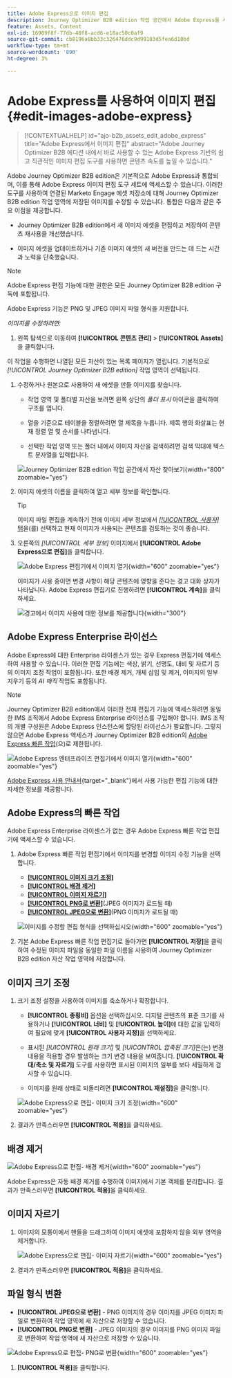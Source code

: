 ```yaml
---
title: Adobe Express으로 이미지 편집
description: Journey Optimizer B2B edition 작업 공간에서 Adobe Express을 사용하여 이미지를 편집하는 방법에 대해 알아봅니다.
feature: Assets, Content
exl-id: 16909f8f-77db-40f8-acd6-e18ac50c0af9
source-git-commit: cb8196a8bb33c326476ddc9d99103d5fea6d10bd
workflow-type: tm+mt
source-wordcount: '890'
ht-degree: 3%

---
```


# Adobe Express를 사용하여 이미지 편집 {#edit-images-adobe-express}

>[!CONTEXTUALHELP]
>id="ajo-b2b_assets_edit_adobe_express"
>title="Adobe Express에서 이미지 편집"
>abstract="Adobe Journey Optimizer B2B 에디션 내에서 바로 사용할 수 있는 Adobe Express 기반의 쉽고 직관적인 이미지 편집 도구를 사용하면 콘텐츠 속도를 높일 수 있습니다."

Adobe Journey Optimizer B2B edition은 기본적으로 Adobe Express과 통합되며, 이를 통해 Adobe Express 이미지 편집 도구 세트에 액세스할 수 있습니다. 이러한 도구를 사용하여 연결된 Marketo Engage 에셋 저장소에 대해 Journey Optimizer B2B edition 작업 영역에 저장된 이미지를 수정할 수 있습니다. 통합은 다음과 같은 주요 이점을 제공합니다.

* Journey Optimizer B2B edition에서 새 이미지 에셋을 편집하고 저장하여 콘텐츠 재사용을 개선했습니다.

* 이미지 에셋을 업데이트하거나 기존 이미지 에셋의 새 버전을 만드는 데 드는 시간과 노력을 단축했습니다.

>[!NOTE]
>
>Adobe Express 편집 기능에 대한 권한은 모든 Journey Optimizer B2B edition 구독에 포함됩니다.

Adobe Express 기능은 PNG 및 JPEG 이미지 파일 형식을 지원합니다.

_이미지를 수정하려면:_

1. 왼쪽 탐색으로 이동하여 **[!UICONTROL 콘텐츠 관리]** > **[!UICONTROL Assets]**&#x200B;을 클릭합니다.

이 작업을 수행하면 나열된 모든 자산이 있는 목록 페이지가 열립니다. 기본적으로 _[!UICONTROL Journey Optimizer B2B edition]_ 작업 영역이 선택됩니다.

1. 수정하거나 원본으로 사용하여 새 에셋을 만들 이미지를 찾습니다.

   * 작업 영역 및 폴더별 자산을 보려면 왼쪽 상단의 _폴더 표시_ 아이콘을 클릭하여 구조를 엽니다.

   * 열을 기준으로 테이블을 정렬하려면 열 제목을 누릅니다. 제목 행의 화살표는 현재 정렬 열 및 순서를 나타냅니다.

   * 선택한 작업 영역 또는 폴더 내에서 이미지 자산을 검색하려면 검색 막대에 텍스트 문자열을 입력합니다.

   ![Journey Optimizer B2B edition 작업 공간에서 자산 찾아보기](./assets/assets-native-workspace-filtered.png){width="800" zoomable="yes"}

1. 이미지 에셋의 이름을 클릭하여 열고 세부 정보를 확인합니다.

   >[!TIP]
   >
   >이미지 파일 편집을 계속하기 전에 이미지 세부 정보에서 [_[!UICONTROL 사용자]_ 탭](./marketo-engage-design-studio.md#view-asset-used-by-references)을(를) 선택하고 현재 이미지가 사용되는 콘텐츠를 검토하는 것이 좋습니다.

1. 오른쪽의 _[!UICONTROL 세부 정보]_ 이미지에서 **[!UICONTROL Adobe Express으로 편집]**&#x200B;을 클릭합니다.

   ![Adobe Express 편집기에서 이미지 열기](./assets/assets-edit-adobe-express.png){width="600" zoomable="yes"}

   이미지가 사용 중이면 변경 사항이 해당 콘텐츠에 영향을 준다는 경고 대화 상자가 나타납니다. Adobe Express 편집기로 진행하려면 **[!UICONTROL 계속]**&#x200B;을 클릭하세요.

   ![경고에서 이미지 사용에 대한 정보를 제공합니다](./assets/assets-edit-adobe-express-usage-alert.png){width="300"}

## Adobe Express Enterprise 라이선스

Adobe Express에 대한 Enterprise 라이센스가 있는 경우 Express 편집기에 액세스하여 사용할 수 있습니다. 이러한 편집 기능에는 색상, 밝기, 선명도, 대비 및 자르기 등의 이미지 조정 작업이 포함됩니다. 또한 배경 제거, 개체 삽입 및 제거, 이미지의 일부 지우기 등의 _AI 매직_ 작업도 포함됩니다.

>[!NOTE]
>
>Journey Optimizer B2B edition에서 이러한 전체 편집기 기능에 액세스하려면 동일한 IMS 조직에서 Adobe Express Enterprise 라이선스를 구입해야 합니다. IMS 조직의 개별 구성원은 Adobe Express 인스턴스에 할당된 라이선스가 필요합니다. 그렇지 않으면 Adobe Express 액세스가 Journey Optimizer B2B edition의 [Adobe Express 빠른 작업](#quick-actions-in-adobe-express)(으)로 제한됩니다.

![Adobe Express 엔터프라이즈 편집기에서 이미지 열기](./assets/assets-edit-adobe-express-enterprise-editor.png){width="600" zoomable="yes"}

[Adobe Express 사용 안내서](https://helpx.adobe.com/express/user-guide.html){target="_blank"}에서 사용 가능한 편집 기능에 대한 자세한 정보를 제공합니다.

## Adobe Express의 빠른 작업

Adobe Express Enterprise 라이센스가 없는 경우 Adobe Express 빠른 작업 편집기에 액세스할 수 있습니다.

1. Adobe Express 빠른 작업 편집기에서 이미지를 변경할 이미지 수정 기능을 선택합니다.

   * [**[!UICONTROL 이미지 크기 조정]**](#resize-image)
   * [**[!UICONTROL 배경 제거]**](#remove-background)
   * [**[!UICONTROL 이미지 자르기]**](#crop-image)
   * [**[!UICONTROL PNG로 변환]**](#convert-file-format)(JPEG 이미지가 로드될 때)
   * [**[!UICONTROL JPEG으로 변환]**](#convert-file-format)(PNG 이미지가 로드될 때)

   ![이미지를 수정할 편집 형식을 선택하십시오](./assets/assets-edit-adobe-express-left-menu.png){width="600" zoomable="yes"}

1. 기본 Adobe Express 빠른 작업 편집기로 돌아가면 **[!UICONTROL 저장]**&#x200B;을 클릭하여 수정된 이미지 파일을 동일한 파일 이름을 사용하여 Journey Optimizer B2B edition 자산 작업 영역에 저장합니다.

## 이미지 크기 조정

1. 크기 조정 설정을 사용하여 이미지를 축소하거나 확장합니다.

   * **[!UICONTROL 종횡비]** 옵션을 선택하십시오. 디지털 콘텐츠의 표준 크기를 사용하거나 **[!UICONTROL 너비]** 및 **[!UICONTROL 높이]**&#x200B;에 대한 값을 입력하여 필요에 맞게 **[!UICONTROL 사용자 지정]**&#x200B;을 선택하세요.

   * 표시된 _[!UICONTROL 원래 크기]_ 및 _[!UICONTROL 압축된 크기]_&#x200B;은(는) 변경 내용을 적용할 경우 발생하는 크기 변경 내용을 보여줍니다. **[!UICONTROL 확대/축소 및 자르기]** 도구를 사용하면 표시된 이미지의 일부를 보다 세밀하게 검사할 수 있습니다.

   * 이미지를 원래 상태로 되돌리려면 **[!UICONTROL 재설정]**&#x200B;을 클릭합니다.

   ![Adobe Express으로 편집- 이미지 크기 조정](./assets/assets-edit-adobe-express-resize-image.png){width="600" zoomable="yes"}

1. 결과가 만족스러우면 **[!UICONTROL 적용]**&#x200B;을 클릭하세요.

## 배경 제거

![Adobe Express으로 편집- 배경 제거](./assets/assets-edit-adobe-express-remove-background.png){width="600" zoomable="yes"}

Adobe Express은 자동 배경 제거를 수행하여 이미지에서 기본 객체를 분리합니다. 결과가 만족스러우면 **[!UICONTROL 적용]**&#x200B;을 클릭하세요.

## 이미지 자르기

1. 이미지의 모퉁이에서 핸들을 드래그하여 이미지 에셋에 포함하지 않을 외부 영역을 제거합니다.

   ![Adobe Express으로 편집- 이미지 자르기](./assets/assets-edit-adobe-express-crop-image.png){width="600" zoomable="yes"}

1. 결과가 만족스러우면 **[!UICONTROL 적용]**&#x200B;을 클릭하세요.

## 파일 형식 변환

* **[!UICONTROL JPEG으로 변환]** - PNG 이미지의 경우 이미지를 JPEG 이미지 파일로 변환하여 작업 영역에 새 자산으로 저장할 수 있습니다.
* **[!UICONTROL PNG로 변환]** - JPEG 이미지의 경우 이미지를 PNG 이미지 파일로 변환하여 작업 영역에 새 자산으로 저장할 수 있습니다.

![Adobe Express으로 편집- PNG로 변환](./assets/assets-edit-adobe-express-convert-to-png.png){width="600" zoomable="yes"}

1. **[!UICONTROL 적용]**&#x200B;을 클릭합니다.

